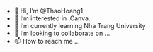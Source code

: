 - 👋 Hi, I’m @ThaoHoang1
- 👀 I’m interested in .Canva..
- 🌱 I’m currently learning Nha Trang University
- 💞️ I’m looking to collaborate on ...
- 📫 How to reach me ...

<!---
ThaoHoang1/ThaoHoang1 is a ✨ special ✨ repository because its `README.md` (this file) appears on your GitHub profile.
You can click the Preview link to take a look at your changes.
--->
